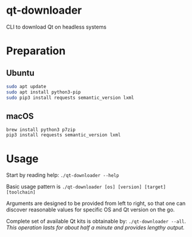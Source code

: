 # qt-downloader
CLI to download Qt on headless systems

# Preparation

## Ubuntu

```bash
sudo apt update
sudo apt install python3-pip
sudo pip3 install requests semantic_version lxml
```

## macOS

```
brew install python3 p7zip
pip3 install requests semantic_version lxml
```

# Usage

Start by reading help: `./qt-downloader --help`

Basic usage pattern is `./qt-downloader [os] [version] [target] [toolchain]`

Arguments are designed to be provided from left to right, so that one can discover reasonable values for specific OS and Qt version on the go.

Complete set of available Qt kits is obtainable by: `./qt-downloader --all`. *This operation lasts for about half a minute and provides lengthy output.*
